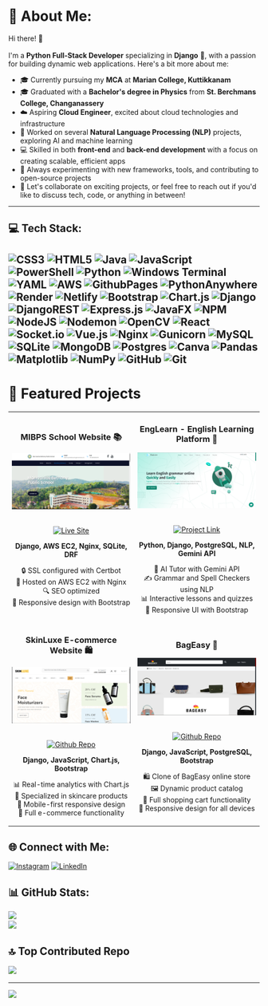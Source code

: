 # 💫 About Me:
Hi there! 👋<br><br>I'm a **Python Full-Stack Developer** specializing in **Django** 🐍, with a passion for building dynamic web applications. Here's a bit more about me:

- 🎓 Currently pursuing my **MCA** at **Marian College, Kuttikkanam**
- 🎓 Graduated with a **Bachelor's degree in Physics** from **St. Berchmans College, Changanassery**
- ☁️ Aspiring **Cloud Engineer**, excited about cloud technologies and infrastructure
- 🤖 Worked on several **Natural Language Processing (NLP)** projects, exploring AI and machine learning
- 💻 Skilled in both **front-end** and **back-end development** with a focus on creating scalable, efficient apps
- 🔧 Always experimenting with new frameworks, tools, and contributing to open-source projects
- 💬 Let's collaborate on exciting projects, or feel free to reach out if you'd like to discuss tech, code, or anything in between!

---
## 💻 Tech Stack:
![CSS3](https://img.shields.io/badge/css3-%231572B6.svg?style=for-the-badge&logo=css3&logoColor=white) ![HTML5](https://img.shields.io/badge/html5-%23E34F26.svg?style=for-the-badge&logo=html5&logoColor=white) ![Java](https://img.shields.io/badge/java-%23ED8B00.svg?style=for-the-badge&logo=openjdk&logoColor=white) ![JavaScript](https://img.shields.io/badge/javascript-%23323330.svg?style=for-the-badge&logo=javascript&logoColor=%23F7DF1E) ![PowerShell](https://img.shields.io/badge/PowerShell-%235391FE.svg?style=for-the-badge&logo=powershell&logoColor=white) ![Python](https://img.shields.io/badge/python-3670A0?style=for-the-badge&logo=python&logoColor=ffdd54) ![Windows Terminal](https://img.shields.io/badge/Windows%20Terminal-%234D4D4D.svg?style=for-the-badge&logo=windows-terminal&logoColor=white) ![YAML](https://img.shields.io/badge/yaml-%23ffffff.svg?style=for-the-badge&logo=yaml&logoColor=151515) ![AWS](https://img.shields.io/badge/AWS-%23FF9900.svg?style=for-the-badge&logo=amazon-aws&logoColor=white) ![GithubPages](https://img.shields.io/badge/github%20pages-121013?style=for-the-badge&logo=github&logoColor=white) ![PythonAnywhere](https://img.shields.io/badge/pythonanywhere-%232F9FD7.svg?style=for-the-badge&logo=pythonanywhere&logoColor=151515) ![Render](https://img.shields.io/badge/Render-%46E3B7.svg?style=for-the-badge&logo=render&logoColor=white) ![Netlify](https://img.shields.io/badge/netlify-%23000000.svg?style=for-the-badge&logo=netlify&logoColor=#00C7B7) ![Bootstrap](https://img.shields.io/badge/bootstrap-%238511FA.svg?style=for-the-badge&logo=bootstrap&logoColor=white) ![Chart.js](https://img.shields.io/badge/chart.js-F5788D.svg?style=for-the-badge&logo=chart.js&logoColor=white) ![Django](https://img.shields.io/badge/django-%23092E20.svg?style=for-the-badge&logo=django&logoColor=white) ![DjangoREST](https://img.shields.io/badge/DJANGO-REST-ff1709?style=for-the-badge&logo=django&logoColor=white&color=ff1709&labelColor=gray) ![Express.js](https://img.shields.io/badge/express.js-%23404d59.svg?style=for-the-badge&logo=express&logoColor=%2361DAFB) ![JavaFX](https://img.shields.io/badge/javafx-%23FF0000.svg?style=for-the-badge&logo=javafx&logoColor=white) ![NPM](https://img.shields.io/badge/NPM-%23CB3837.svg?style=for-the-badge&logo=npm&logoColor=white) ![NodeJS](https://img.shields.io/badge/node.js-6DA55F?style=for-the-badge&logo=node.js&logoColor=white) ![Nodemon](https://img.shields.io/badge/NODEMON-%23323330.svg?style=for-the-badge&logo=nodemon&logoColor=%BBDEAD) ![OpenCV](https://img.shields.io/badge/opencv-%23white.svg?style=for-the-badge&logo=opencv&logoColor=white) ![React](https://img.shields.io/badge/react-%2320232a.svg?style=for-the-badge&logo=react&logoColor=%2361DAFB) ![Socket.io](https://img.shields.io/badge/Socket.io-black?style=for-the-badge&logo=socket.io&badgeColor=010101) ![Vue.js](https://img.shields.io/badge/vue.js-%2335495e.svg?style=for-the-badge&logo=vuedotjs&logoColor=%234FC08D) ![Nginx](https://img.shields.io/badge/nginx-%23009639.svg?style=for-the-badge&logo=nginx&logoColor=white) ![Gunicorn](https://img.shields.io/badge/gunicorn-%298729.svg?style=for-the-badge&logo=gunicorn&logoColor=white) ![MySQL](https://img.shields.io/badge/mysql-4479A1.svg?style=for-the-badge&logo=mysql&logoColor=white) ![SQLite](https://img.shields.io/badge/sqlite-%2307405e.svg?style=for-the-badge&logo=sqlite&logoColor=white) ![MongoDB](https://img.shields.io/badge/MongoDB-%234ea94b.svg?style=for-the-badge&logo=mongodb&logoColor=white) ![Postgres](https://img.shields.io/badge/postgres-%23316192.svg?style=for-the-badge&logo=postgresql&logoColor=white) ![Canva](https://img.shields.io/badge/Canva-%2300C4CC.svg?style=for-the-badge&logo=Canva&logoColor=white) ![Pandas](https://img.shields.io/badge/pandas-%23150458.svg?style=for-the-badge&logo=pandas&logoColor=white) ![Matplotlib](https://img.shields.io/badge/Matplotlib-%23ffffff.svg?style=for-the-badge&logo=Matplotlib&logoColor=black) ![NumPy](https://img.shields.io/badge/numpy-%23013243.svg?style=for-the-badge&logo=numpy&logoColor=white) ![GitHub](https://img.shields.io/badge/github-%23121011.svg?style=for-the-badge&logo=github&logoColor=white) ![Git](https://img.shields.io/badge/git-%23F05033.svg?style=for-the-badge&logo=git&logoColor=white)
---


# 💼 Featured Projects

<table>
  <tr>
    <td width="50%">
      <h3 align="center">MIBPS School Website 📚</h3>
      <div align="center">
        <a href="https://mibps.in/" target="_blank">
          <img src="mibps.png" width="400" alt="MIBPS School Website">
        </a>
        <br>
        <br>
        <p>
          <a href="https://mibps.in/" target="_blank">
            <img src="https://img.shields.io/badge/-Live_Site-2ea44f?style=for-the-badge" alt="Live Site">
          </a>
        </p>
        <p><strong>Django, AWS EC2, Nginx, SQLite, DRF</strong></p>
        <p>
          🔒 SSL configured with Certbot<br>
          🚀 Hosted on AWS EC2 with Nginx<br>
          🔍 SEO optimized<br>
          📱 Responsive design with Bootstrap
        </p>
      </div>
    </td>
    <td width="50%">
      <h3 align="center">EngLearn - English Learning Platform 📖</h3>
      <div align="center">
        <a href="#" target="_blank">
          <img src="EngLearn.png" width="400" alt="EngLearn Platform">
        </a>
        <br>
        <br>
        <p>
          <a href="#" target="_blank">
            <img src="https://img.shields.io/badge/-Project_Link-blue?style=for-the-badge" alt="Project Link">
          </a>
        </p>
        <p><strong>Python, Django, PostgreSQL, NLP, Gemini API</strong></p>
        <p>
          🤖 AI Tutor with Gemini API<br>
          ✍️ Grammar and Spell Checkers using NLP<br>
          📊 Interactive lessons and quizzes<br>
          🎨 Responsive UI with Bootstrap
        </p>
      </div>
    </td>
  </tr>
  <tr>
    <td width="50%">
      <h3 align="center">SkinLuxe E-commerce Website 🛍️</h3>
      <div align="center">
        <a href="https://github.com/albinkuruvilla19/SkinLuxe" target="_blank">
          <img src="SkinLuxe.png" width="400" alt="SkinLuxe E-commerce">
        </a>
        <br>
        <br>
        <p>
          <a href="https://github.com/albinkuruvilla19/SkinLuxe" target="_blank">
            <img src="https://img.shields.io/badge/-Github_Repo-181717?style=for-the-badge&logo=github" alt="Github Repo">
          </a>
        </p>
        <p><strong>Django, JavaScript, Chart.js, Bootstrap</strong></p>
        <p>
          📊 Real-time analytics with Chart.js<br>
          🧴 Specialized in skincare products<br>
          📱 Mobile-first responsive design<br>
          🛒 Full e-commerce functionality
        </p>
      </div>
    </td>
    <td width="50%">
      <h3 align="center">BagEasy 👜</h3>
      <div align="center">
        <a href="https://github.com/albinkuruvilla19/BagEasy" target="_blank">
          <img src="bageasy.png" width="400" alt="BagEasy">
        </a>
        <br>
        <br>
        <p>
          <a href="https://github.com/albinkuruvilla19/BagEasy" target="_blank">
            <img src="https://img.shields.io/badge/-Github_Repo-181717?style=for-the-badge&logo=github" alt="Github Repo">
          </a>
        </p>
        <p><strong>Django, JavaScript, PostgreSQL, Bootstrap</strong></p>
        <p>
          🛍️ Clone of BagEasy online store<br>
          🖼️ Dynamic product catalog<br>
          🛒 Full shopping cart functionality<br>
          📱 Responsive design for all devices
        </p>
      </div>
    </td>
  </tr>
</table>

## 🌐 Connect with Me:
[![Instagram](https://img.shields.io/badge/Instagram-%23E4405F.svg?logo=Instagram&logoColor=white)](https://instagram.com/_albn_k_) 
[![LinkedIn](https://img.shields.io/badge/LinkedIn-%230077B5.svg?logo=linkedin&logoColor=white)](https://linkedin.com/in/albin-tom-kuruvilla-aab7a4224) 



## 📊 GitHub Stats:
![](https://github-readme-streak-stats.herokuapp.com/?user=albinkuruvilla19&theme=dark&hide_border=false)<br/>
![](https://github-readme-stats.vercel.app/api/top-langs/?username=albinkuruvilla19&theme=dark&hide_border=false&include_all_commits=false&count_private=false&layout=compact)

## 🔝 Top Contributed Repo
![](https://github-contributor-stats.vercel.app/api?username=albinkuruvilla19&limit=5&theme=dark&combine_all_yearly_contributions=true)

---

[![](https://visitcount.itsvg.in/api?id=albinkuruvilla19&icon=0&color=0)](https://visitcount.itsvg.in)


